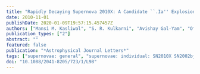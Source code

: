 ```yaml
---
title: "Rapidly Decaying Supernova 2010X: A Candidate ``.Ia'' Explosion"
date: 2010-11-01
publishDate: 2020-01-09T19:57:15.457457Z
authors: ["Mansi M. Kasliwal", "S. R. Kulkarni", "Avishay Gal-Yam", "Ofer Yaron", "Robert M. Quimby", "Eran O. Ofek", "Peter Nugent", "Dovi Poznanski", "Janet Jacobsen", "Assaf Sternberg", "Iair Arcavi", "D. Andrew Howell", "Mark Sullivan", "Douglas J. Rich", "Paul F. Burke", "Joseph Brimacombe", "Dan Milisavljevic", "Robert Fesen", "Lars Bildsten", "Ken Shen", "S. Bradley Cenko", "Joshua S. Bloom", "Eric Hsiao", "Nicholas M. Law", "Neil Gehrels", "Stefan Immler", "Richard Dekany", "Gustavo Rahmer", "David Hale", "Roger Smith", "Jeff Zolkower", "Viswa Velur", "Richard Walters", "John Henning", "Kahnh Bui", "Dan McKenna"]
publication_types: ["2"]
abstract: ""
featured: false
publication: "*Astrophysical Journal Letters*"
tags: ["supernovae: general", "supernovae: individual: SN2010X SN2002bj", "surveys", "white dwarfs", "Astrophysics - High Energy Astrophysical Phenomena", "Astrophysics - Solar and Stellar Astrophysics"]
doi: "10.1088/2041-8205/723/1/L98"
---
```


